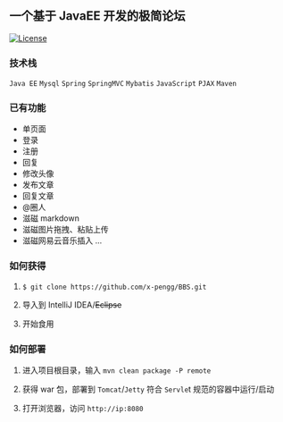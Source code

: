 ## 一个基于 JavaEE 开发的极简论坛

[![License](http://img.shields.io/badge/license-MIT-brightgreen.svg)](http://opensource.org/licenses/MIT)


### 技术栈

`Java EE`  `Mysql`  `Spring` `SpringMVC`  `Mybatis`  `JavaScript` `PJAX`
`Maven` 


### 已有功能


- 单页面
- 登录
- 注册
- 回复
- 修改头像
- 发布文章
- 回复文章
- @圈人
- 滋磁 markdown
- 滋磁图片拖拽、粘贴上传
- 滋磁网易云音乐插入
...


### 如何获得

1. `$ git clone https://github.com/x-pengg/BBS.git`

2. 导入到 IntelliJ IDEA/~~Eclipse~~

3. 开始食用


### 如何部署

1. 进入项目根目录，输入 `mvn clean package -P remote`

2. 获得 war 包，部署到 `Tomcat`/`Jetty` 符合 `Servle`t 规范的容器中运行/启动

3. 打开浏览器，访问 `http://ip:8080`

